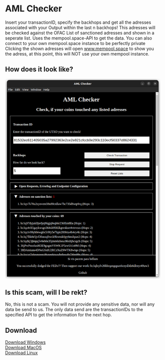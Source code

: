 # AML Checker

Insert your transactionID, specify the backhops and get all the adresses associated with your Output within the last n backhops!
This adresses will be checked against the OFAC List of sanctioned adresses and shown in a seperate list.
Uses the mempool.space-API to get the data.
You can also connect to your own mempool.space instance to be perfectly private
Clicking the shown adresses will open www.mempool.space to show you the adress, at this point, this will NOT use your own mempool instance.

## How does it look like?

![Alt text](https://github.com/1uggl/amlChecker/blob/main/images/sample.png)

## Is this scam, will I be rekt?

No, this is not a scam. You will not provide any sensitive data, nor will any data be send to us. The only data send are the transactionIDs to the specified API to get the information for the next hop.

## Download

<a href="https://mega.nz/file/bAYC2agK#XbIgeAMq_WyRFbKfaovYXhBKT6jUbxQYgQOp3tckbtA" target="_blank">Download Windows</a><br>
<a href="https://mega.nz/file/LIxjBL7S#62TZClBU56am66tcHwN6WNwndqVhYNJN_nw9EQ2DH4Y" target="_blank">Download MacOS</a><br>
<a href="https://mega.nz/file/fcIjwbpR#ZGSKCMfSD3rNltF18JPQ3IleqHFZ1HDtXguQuVKwbbs" target="_blank">Download Linux</a>
